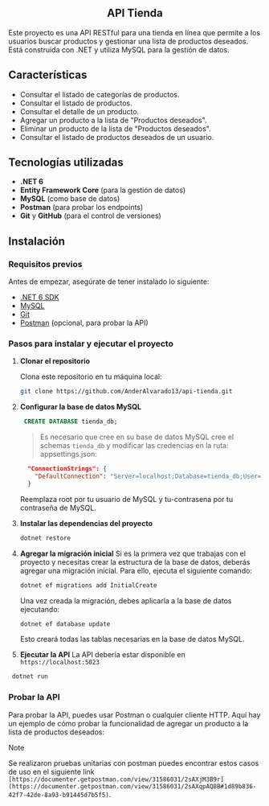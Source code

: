 <h2 align="center"> API Tienda </h2>

Este proyecto es una API RESTful para una tienda en línea que permite a los usuarios buscar productos y gestionar una lista de productos deseados. Está construida con .NET y utiliza MySQL para la gestión de datos.

## Características

- Consultar el listado de categorías de productos.
- Consultar el listado de productos.
- Consultar el detalle de un producto.
- Agregar un producto a la lista de "Productos deseados".
- Eliminar un producto de la lista de "Productos deseados".
- Consultar el listado de productos deseados de un usuario.

## Tecnologías utilizadas

- **.NET 6**
- **Entity Framework Core** (para la gestión de datos)
- **MySQL** (como base de datos)
- **Postman** (para probar los endpoints)
- **Git** y **GitHub** (para el control de versiones)

## Instalación

### Requisitos previos

Antes de empezar, asegúrate de tener instalado lo siguiente:

- [.NET 6 SDK](https://dotnet.microsoft.com/download/dotnet/6.0)
- [MySQL](https://www.mysql.com/downloads/)
- [Git](https://git-scm.com/)
- [Postman](https://www.postman.com/downloads/) (opcional, para probar la API)

### Pasos para instalar y ejecutar el proyecto

1. **Clonar el repositorio**

   Clona este repositorio en tu máquina local:

   ```bash
   git clone https://github.com/AnderAlvarado13/api-tienda.git

2. **Configurar la base de datos MySQL**
   ```sql
    CREATE DATABASE tienda_db;
   ```
    > Es necesario que cree en su base de datos MySQL cree el schemas `tienda_db` y modificar las credencias en la ruta: appsettings.json:
    ```json
      "ConnectionStrings": {
        "DefaultConnection": "Server=localhost;Database=tienda_db;User=root;Password=tucontrasena;"
      }
    ```
    Reemplaza root por tu usuario de MySQL y tu-contrasena por tu contraseña de MySQL.
   
4. **Instalar las dependencias del proyecto**
   ```bash
   dotnet restore
5. **Agregar la migración inicial**
   Si es la primera vez que trabajas con el proyecto y necesitas crear la estructura de la base de datos, deberás agregar una migración inicial. Para ello, ejecuta el siguiente comando:
   ```bash
   dotnet ef migrations add InitialCreate
   ```
   Una vez creada la migración, debes aplicarla a la base de datos ejecutando:
   ```bash
   dotnet ef database update
   ```
   Esto creará todas las tablas necesarias en la base de datos MySQL.

6. **Ejecutar la API**
   La API debería estar disponible en `https://localhost:5023`
  ```bash
   dotnet run
   ```

### Probar la API
   Para probar la API, puedes usar Postman o cualquier cliente HTTP. Aquí hay un ejemplo de cómo probar la funcionalidad de agregar un producto a la lista de productos deseados:
  > [!NOTE]
  > Se realizaron pruebas unitarias con postman puedes encontrar estos casos de uso en el siguiente link `[https://documenter.getpostman.com/view/31586031/2sAXjM3B9r](https://documenter.getpostman.com/view/31586031/2sAXqpAQ8B#1d89b836-42f7-42de-8a93-b91445d7b5f5)`.


